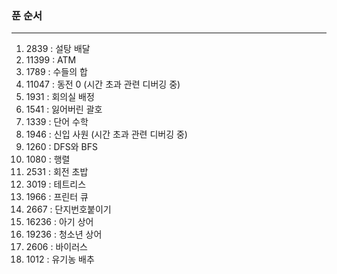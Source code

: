 ### 푼 순서  
---------------------------------------------------  
1. 2839 : 설탕 배달  
2. 11399 : ATM  
3. 1789 : 수들의 합  
4. 11047 : 동전 0 (시간 초과 관련 디버깅 중)  
5. 1931 : 회의실 배정  
6. 1541 : 잃어버린 괄호  
7. 1339 : 단어 수학  
8. 1946 : 신입 사원 (시간 초과 관련 디버깅 중)  
9. 1260 : DFS와 BFS  
10. 1080 : 행렬  
11. 2531 : 회전 초밥  
12. 3019 : 테트리스  
13. 1966 : 프린터 큐  
14. 2667 : 단지번호붙이기  
15. 16236 : 아기 상어  
16. 19236 : 청소년 상어  
17. 2606 : 바이러스  
18. 1012 : 유기농 배추  
